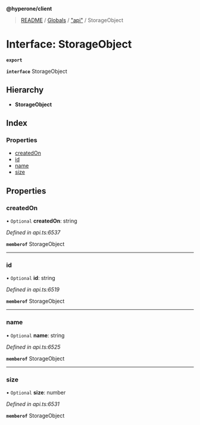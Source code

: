 **@hyperone/client**

> [README](../README.md) / [Globals](../globals.md) / ["api"](../modules/_api_.md) / StorageObject

# Interface: StorageObject

**`export`** 

**`interface`** StorageObject

## Hierarchy

* **StorageObject**

## Index

### Properties

* [createdOn](_api_.storageobject.md#createdon)
* [id](_api_.storageobject.md#id)
* [name](_api_.storageobject.md#name)
* [size](_api_.storageobject.md#size)

## Properties

### createdOn

• `Optional` **createdOn**: string

*Defined in api.ts:6537*

**`memberof`** StorageObject

___

### id

• `Optional` **id**: string

*Defined in api.ts:6519*

**`memberof`** StorageObject

___

### name

• `Optional` **name**: string

*Defined in api.ts:6525*

**`memberof`** StorageObject

___

### size

• `Optional` **size**: number

*Defined in api.ts:6531*

**`memberof`** StorageObject

